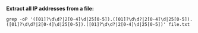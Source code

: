 
**Extract all IP addresses from a file:**
```
grep -oP '([01]?\d\d?|2[0-4]\d|25[0-5]).([01]?\d\d?|2[0-4]\d|25[0-5]).([01]?\d\d?|2[0-4]\d|25[0-5]).([01]?\d\d?|2[0-4]\d|25[0-5])' file.txt
```